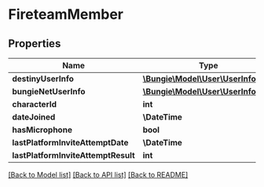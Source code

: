 # FireteamMember

## Properties
Name | Type | Description | Notes
------------ | ------------- | ------------- | -------------
**destinyUserInfo** | [**\Bungie\Model\User\UserInfoCard**](UserInfoCard.md) |  | [optional] 
**bungieNetUserInfo** | [**\Bungie\Model\User\UserInfoCard**](UserInfoCard.md) |  | [optional] 
**characterId** | **int** |  | [optional] 
**dateJoined** | **\DateTime** |  | [optional] 
**hasMicrophone** | **bool** |  | [optional] 
**lastPlatformInviteAttemptDate** | **\DateTime** |  | [optional] 
**lastPlatformInviteAttemptResult** | **int** |  | [optional] 

[[Back to Model list]](../README.md#documentation-for-models) [[Back to API list]](../README.md#documentation-for-api-endpoints) [[Back to README]](../README.md)


